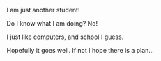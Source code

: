I am just another student!

Do I know what I am doing? No!

I just like computers, and school I guess.

Hopefully it goes well. If not I hope there is a plan...
